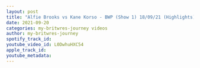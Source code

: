 ```yaml
---
layout: post
title: "Alfie Brooks vs Kane Korso - BWP (Show 1) 18/09/21 (Highlights)"
date: 2021-09-20
categories: my-britwres-journey videos
author: my-britwres-journey
spotify_track_id: 
youtube_video_id: L0DwhuHXC54
apple_track_id: 
youtube_metadata: 
---
```

